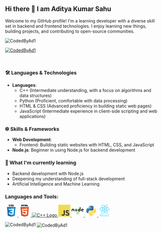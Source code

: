 ## Hi there 👋 I am Aditya Kumar Sahu
Welcome to my GitHub profile! I'm a learning developer with a diverse skill set in backend and frontend technologies. I enjoy learning new things, building projects, and contributing to open-source communities.

<p align="left"> <img src="https://komarev.com/ghpvc/?username=CodedByAd1&label=Profile%20views&color=0e75b6&style=flat" alt="CodedByAd1" /> </p>

<p align="left"> <a href="https://github.com/ryo-ma/github-profile-trophy"><img src="https://github-profile-trophy.vercel.app/?username=CodedByAd1" alt="CodedByAd1" /></a> </p>

<p align="left"> <a href="https://twitter.com/" target="blank"><img src="https://img.shields.io/twitter/follow/?logo=twitter&style=for-the-badge" alt="" /></a> </p>

### 🛠️ Languages & Technologies
- **Languages**:
  - C++ (Intermediate understanding, with a focus on algorithms and data structures)
  - Python (Proficient, comfortable with data processing)
  - HTML & CSS (Advanced proficiency in building static web pages)
  - JavaScript (Intermediate experience in client-side scripting and web applications)

### 🌐 Skills & Frameworks
- **Web Development**: 
  - Frontend: Building static websites with HTML, CSS, and JavaScript
- **Node.js**: Beginner in using Node.js for backend development

### 🌱 What I'm currently learning
- Backend development with Node.js
- Deepening my understanding of full-stack development
- Artificial Intelligence and Machine Learning


<h3 align="left">Languages and Tools:</h3>
<p align="left"> 
    <a href="https://www.w3schools.com/css/" target="_blank" rel="noreferrer"> 
        <img src="https://raw.githubusercontent.com/devicons/devicon/master/icons/css3/css3-original-wordmark.svg" alt="css3" width="40" height="40"/> 
    </a> 
    <a href="https://www.w3.org/html/" target="_blank" rel="noreferrer"> 
        <img src="https://raw.githubusercontent.com/devicons/devicon/master/icons/html5/html5-original-wordmark.svg" alt="html5" width="40" height="40"/> 
    </a> 
  <a href="http://learncpp.com" target="_blank" rel="noreferrer">
   <img src="https://raw.githubusercontent.com/isocpp/logos/master/cpp_logo.png" alt="C++ Logo" width="40" height="40" />
  </a>
<!--     <a href="https://www.figma.com/" target="_blank" rel="noreferrer"> 
        <img src="https://www.vectorlogo.zone/logos/figma/figma-icon.svg" alt="figma" width="40" height="40"/> 
    </a>  -->
    <a href="https://developer.mozilla.org/en-US/docs/Web/JavaScript" target="_blank" rel="noreferrer"> 
        <img src="https://raw.githubusercontent.com/devicons/devicon/master/icons/javascript/javascript-original.svg" alt="javascript" width="40" height="40"/> 
    </a> 
<!--     <a href="https://www.mongodb.com/" target="_blank" rel="noreferrer"> 
        <img src="https://raw.githubusercontent.com/devicons/devicon/master/icons/mongodb/mongodb-original-wordmark.svg" alt="mongodb" width="40" height="40"/> 
    </a>  -->
    <a href="https://nodejs.org" target="_blank" rel="noreferrer"> 
        <img src="https://raw.githubusercontent.com/devicons/devicon/master/icons/nodejs/nodejs-original-wordmark.svg" alt="nodejs" width="40" height="40"/> 
    </a> 
    <a href="https://www.python.org" target="_blank" rel="noreferrer"> 
        <img src="https://raw.githubusercontent.com/devicons/devicon/master/icons/python/python-original.svg" alt="python" width="40" height="40"/> 
    </a> 
    <a href="https://reactjs.org/" target="_blank" rel="noreferrer"> 
        <img src="https://raw.githubusercontent.com/devicons/devicon/master/icons/react/react-original-wordmark.svg" alt="react" width="40" height="40"/> 
    </a> 
    
</p>

<p><img align="left" src="https://github-readme-stats.vercel.app/api/top-langs?username=CodedByAd1&show_icons=true&locale=en&layout=compact" alt="CodedByAd1" /></p>

<p>&nbsp;<img align="center" src="https://github-readme-stats.vercel.app/api?username=CodedByAd1&show_icons=true&locale=en" alt="CodedByAd1" /></p>

<!--
**CodedByAd1/CodedByAd1** is a ✨ _special_ ✨ repository because its `README.md` (this file) appears on your GitHub profile.

Here are some ideas to get you started:

- 🔭 I’m currently working on ...
- 🌱 I’m currently learning ...
- 👯 I’m looking to collaborate on ...
- 🤔 I’m looking for help with ...
- 💬 Ask me about ...
- 📫 How to reach me: ...
- 😄 Pronouns: ...
- ⚡ Fun fact: ...
-->
